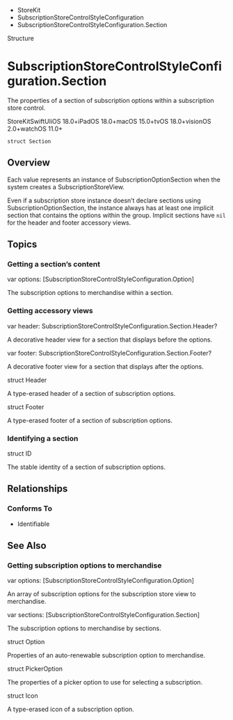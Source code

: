 

- StoreKit
- SubscriptionStoreControlStyleConfiguration
-  SubscriptionStoreControlStyleConfiguration.Section 

Structure

# SubscriptionStoreControlStyleConfiguration.Section

The properties of a section of subscription options within a subscription store control.

StoreKitSwiftUIiOS 18.0+iPadOS 18.0+macOS 15.0+tvOS 18.0+visionOS 2.0+watchOS 11.0+

``` source
struct Section
```

## Overview

Each value represents an instance of SubscriptionOptionSection when the system creates a SubscriptionStoreView.

Even if a subscription store instance doesn’t declare sections using SubscriptionOptionSection, the instance always has at least one implicit section that contains the options within the group. Implicit sections have `nil` for the header and footer accessory views.

## Topics

### Getting a section’s content

var options: [SubscriptionStoreControlStyleConfiguration.Option]

The subscription options to merchandise within a section.

### Getting accessory views

var header: SubscriptionStoreControlStyleConfiguration.Section.Header?

A decorative header view for a section that displays before the options.

var footer: SubscriptionStoreControlStyleConfiguration.Section.Footer?

A decorative footer view for a section that displays after the options.

struct Header

A type-erased header of a section of subscription options.

struct Footer

A type-erased footer of a section of subscription options.

### Identifying a section

struct ID

The stable identity of a section of subscription options.

## Relationships

### Conforms To

- Identifiable

## See Also

### Getting subscription options to merchandise

var options: [SubscriptionStoreControlStyleConfiguration.Option]

An array of subscription options for the subscription store view to merchandise.

var sections: [SubscriptionStoreControlStyleConfiguration.Section]

The subscription options to merchandise by sections.

struct Option

Properties of an auto-renewable subscription option to merchandise.

struct PickerOption

The properties of a picker option to use for selecting a subscription.

struct Icon

A type-erased icon of a subscription option.


